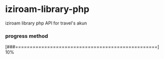 # iziroam-library-php
iziroam library php API for travel's akun



### progress method
[###=================================================] 10%
